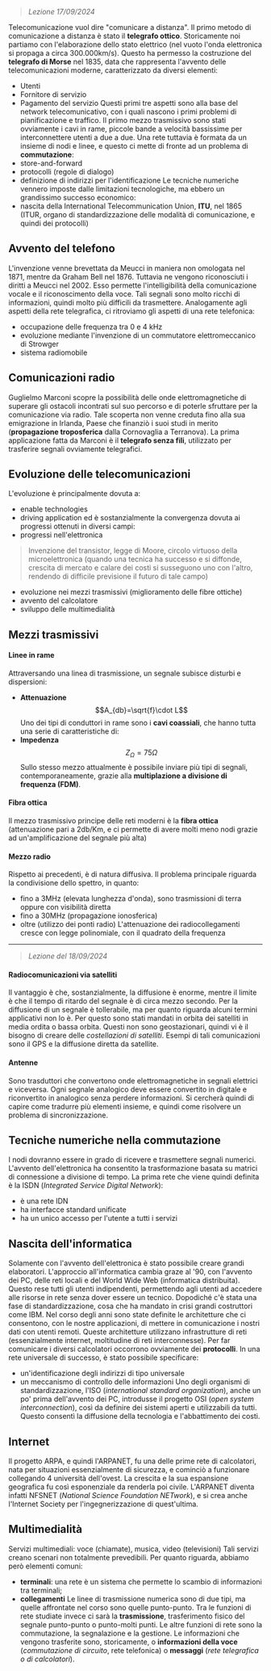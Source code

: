  > *Lezione 17/09/2024*

Telecomunicazione vuol dire "comunicare a distanza". Il primo metodo di comunicazione a distanza è stato il **telegrafo ottico**.
Storicamente noi partiamo con l'elaborazione dello stato elettrico (nel vuoto l'onda elettronica si propaga a circa 300.000km/s). Questo ha permesso la costruzione del **telegrafo di Morse** nel 1835, data che rappresenta l'avvento delle telecomunicazioni moderne, caratterizzato da diversi elementi:
- Utenti
- Fornitore di servizio
- Pagamento del servizio 
Questi primi tre aspetti sono alla base del network telecomunicativo, con i quali nascono i primi problemi di pianificazione e traffico.
Il primo mezzo trasmissivo sono stati ovviamente i cavi in rame, piccole bande a velocità bassissime per interconnettere utenti a due a due.
Una rete tuttavia è formata da un insieme di nodi e linee, e questo ci mette di fronte ad un problema di **commutazione**:
- store-and-forward
- protocolli (regole di dialogo)
- definizione di indirizzi per l'identificazione 
Le tecniche numeriche vennero imposte dalle limitazioni tecnologiche, ma ebbero un grandissimo successo economico:
- nascita della International Telecommunication Union, **ITU**, nel 1865 (ITUR, organo di standardizzazione delle modalità di comunicazione, e quindi dei protocolli)

## Avvento del telefono
L'invenzione venne brevettata da Meucci in maniera non omologata nel 1871, mentre da Graham Bell nel 1876. Tuttavia ne vengono riconosciuti i diritti a Meucci nel 2002. Esso permette l'intelligibilità della comunicazione vocale e il riconoscimento della voce. Tali segnali sono molto ricchi di informazioni, quindi molto più difficili da trasmettere.
Analogamente agli aspetti della rete telegrafica, ci ritroviamo gli aspetti di una rete telefonica:
- occupazione delle frequenza tra 0 e 4 kHz
- evoluzione mediante l'invenzione di un commutatore elettromeccanico di Strowger
- sistema radiomobile

## Comunicazioni radio
Guglielmo Marconi scopre la possibilità delle onde elettromagnetiche di superare gli ostacoli incontrati sul suo percorso e di poterle sfruttare per la comunicazione via radio. 
Tale scoperta non venne creduta fino alla sua emigrazione in Irlanda, Paese che finanziò i suoi studi in merito (**propagazione troposferica** dalla Cornovaglia a Terranova).
La prima applicazione fatta da Marconi è il **telegrafo senza fili**, utilizzato per trasferire segnali ovviamente telegrafici.

## Evoluzione delle telecomunicazioni
L'evoluzione è principalmente dovuta a:
- enable technologies
- driving application
ed è sostanzialmente la convergenza dovuta ai progressi ottenuti in diversi campi:
- progressi nell'elettronica 
 > Invenzione del transistor, legge di Moore, circolo virtuoso della microelettronica (quando una tecnica ha successo e si diffonde, crescita di mercato e calare dei costi si susseguono uno con l'altro, rendendo di difficile previsione il futuro di tale campo)
- evoluzione nei mezzi trasmissivi (miglioramento delle fibre ottiche)
- avvento del calcolatore
- sviluppo delle multimedialità

## Mezzi trasmissivi
#### Linee in rame
Attraversando una linea di trasmissione, un segnale subisce disturbi e dispersioni:
- **Attenuazione** $$A_{db}=\sqrt{f}\cdot L$$
Uno dei tipi di conduttori in rame sono i **cavi coassiali**, che hanno tutta una serie di caratteristiche di:
- **Impedenza**
$$Z_{\Omega}=75\Omega$$
Sullo stesso mezzo attualmente è possibile inviare più tipi di segnali, contemporaneamente, grazie alla **multiplazione a divisione di frequenza (FDM)**.

#### Fibra ottica
Il mezzo trasmissivo principe delle reti moderni è la **fibra ottica** (attenuazione pari a 2db/Km, e ci permette di avere molti meno nodi grazie ad un'amplificazione del segnale più alta)
#### Mezzo radio
Rispetto ai precedenti, è di natura diffusiva. Il problema principale riguarda la condivisione dello spettro, in quanto:
- fino a 3MHz (elevata lunghezza d'onda), sono trasmissioni di terra oppure con visibilità diretta
- fino a 30MHz (propagazione ionosferica)
- oltre (utilizzo dei ponti radio)
L'attenuazione dei radiocollegamenti cresce con legge polinomiale, con il quadrato della frequenza
---
 > *Lezione del 18/09/2024*
#### Radiocomunicazioni via satelliti
Il vantaggio è che, sostanzialmente, la diffusione è enorme, mentre il limite è che il tempo di ritardo del segnale è di circa mezzo secondo. Per la diffusione di un segnale è tollerabile, ma per quanto riguarda alcuni termini applicativi non lo è. Per questo sono stati mandati in orbita dei satelliti in media ordita o bassa orbita. Questi non sono geostazionari, quindi vi è il bisogno di creare delle *costellazioni di satelliti*.
Esempi di tali comunicazioni sono il GPS e la diffusione diretta da satellite.

#### Antenne
Sono trasduttori che convertono onde elettromagnetiche in segnali elettrici e viceversa.
Ogni segnale analogico deve essere convertito in digitale e riconvertito in analogico senza perdere informazioni. Si cercherà quindi di capire come tradurre più elementi insieme, e quindi come risolvere un problema di sincronizzazione.
## Tecniche numeriche nella commutazione
I nodi dovranno essere in grado di ricevere e trasmettere segnali numerici. L'avvento dell'elettronica ha consentito la trasformazione basata su matrici di connessione a divisione di tempo.
La prima rete che viene quindi definita è la ISDN (_Integrated Service Digital Network_):
- è una rete IDN
- ha interfacce standard unificate
- ha un unico accesso per l'utente a tutti i servizi
## Nascita dell'informatica
Solamente con l'avvento dell'elettronica è stato possibile creare grandi elaboratori. L'approccio all'informatica cambia graze al '90, con l'avvento dei PC, delle reti locali e del World Wide Web (informatica distribuita). Questo rese tutti gli utenti indipendenti, permettendo agli utenti ad accedere alle risorse in rete senza dover essere un tecnico.
Dopodiché c'è stata una fase di standardizzazione, cosa che ha mandato in crisi grandi costruttori come IBM.
Nel corso degli anni sono state definite le architetture che ci consentono, con le nostre applicazioni, di mettere in comunicazione i nostri dati con utenti remoti. Queste architetture utilizzano infrastrutture di reti (essenzialmente internet, moltitudine di reti interconnesse).
Per far comunicare i diversi calcolatori occorrono ovviamente dei **protocolli**. In una rete universale di successo, è stato possibile specificare:
- un'identificazione degli indirizzi di tipo universale
- un meccanismo di controllo delle informazioni
Uno degli organismi di standardizzazione, l'ISO (_international standard organization_), anche un po' prima dell'avvento dei PC, introdusse il progetto OSI (_open system interconnection_), così da definire dei sistemi aperti e utilizzabili da tutti. Questo consentì la diffusione della tecnologia e l'abbattimento dei costi.

## Internet
Il progetto ARPA, e quindi l'ARPANET, fu una delle prime rete di calcolatori, nata per situazioni essenzialmente di sicurezza, e cominciò a funzionare collegando 4 università dell'ovest. La crescita e la sua espansione geografica fu così esponenziale da renderla poi civile. L'ARPANET diventa infatti NFSNET (_National Science Foundation NETwork_), e si crea anche l'Internet Society per l'ingegnerizzazione di quest'ultima. 

## Multimedialità
Servizi multimediali: voce (chiamate), musica, video (televisioni)
Tali servizi creano scenari non totalmente prevedibili. Per quanto riguarda, abbiamo però elementi comuni:
- **terminali**: una rete è un sistema che permette lo scambio di informazioni tra terminali;
- **collegamenti**
Le linee di trasmissione numerica sono di due tipi, ma quelle affrontate nel corso sono quelle punto-punto. Tra le funzioni di rete studiate invece ci sarà la **trasmissione**, trasferimento fisico del segnale punto-punto o punto-molti punti. Le altre funzioni di rete sono la commutazione, la segnalazione e la gestione.
Le informazioni che vengono trasferite sono, storicamente, o **informazioni della voce** (*commutazione di circuito*, rete telefonica) o **messaggi** (*rete telegrafica o di calcolatori*).